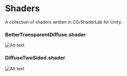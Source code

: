 # Shaders
A collection of shaders written in CG/ShaderLab for Unity.

### BetterTransparentDiffuse.shader
![Alt text](http://i.imgur.com/ZLxGRcg.png "Transparent (improved)")

### DiffuseTwoSided.shader
![Alt text](http://i.imgur.com/Xz9lCZ3.png "Diffuse two-sided")
